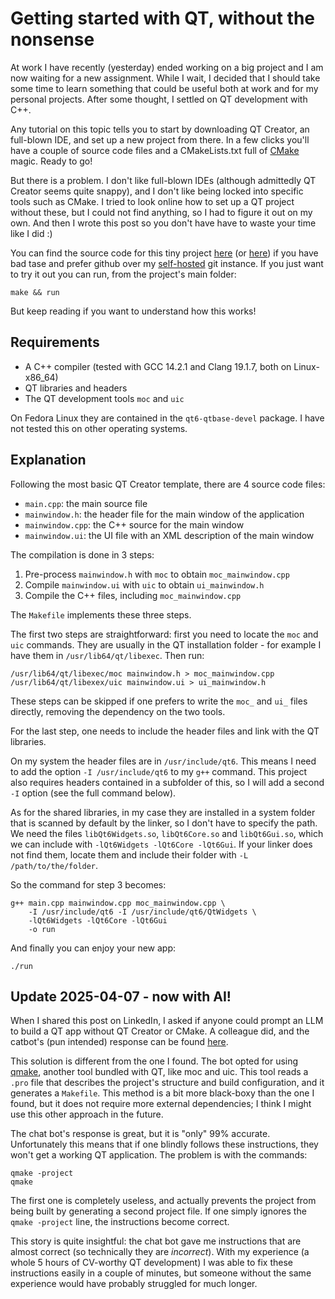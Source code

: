 # Getting started with QT, without the nonsense

At work I have recently (yesterday) ended working on a big project and
I am now waiting for a new assignment. While I wait, I decided that I
should take some time to learn something that could be useful both at
work and for my personal projects.  After some thought, I settled on QT
development with C++.

Any tutorial on this topic tells you to start by downloading QT Creator,
an full-blown IDE, and set up a new project from there. In a few clicks
you'll have a couple of source code files and a CMakeLists.txt full of
[CMake](https://nl.wikipedia.org/wiki/CMake) magic. Ready to go!

But there is a problem. I don't like full-blown IDEs (although admittedly
QT Creator seems quite snappy), and I don't like being locked into specific
tools such as CMake. I tried to look online how to set up a QT project
without these, but I could not find anything, so I had to figure it out on
my own. And then I wrote this post so you don't have have to waste your
time like I did :)

You can find the source code for this tiny project
[here](https://git.tronto.net/minimal-qt) (or
[here](https://github.com/sebastianotronto/minimal-qt)) if you have bad
tase and prefer github over my [self-hosted](../2022-11-23-git-host/)
git instance. If you just want to try it out you can run, from the
project's main folder:

```
make && run
```

But keep reading if you want to understand how this works!

## Requirements

* A C++ compiler (tested with GCC 14.2.1 and Clang 19.1.7, both on Linux-x86_64)
* QT libraries and headers
* The QT development tools `moc` and `uic`

On Fedora Linux they are contained in the `qt6-qtbase-devel` package.
I have not tested this on other operating systems.

## Explanation

Following the most basic QT Creator template, there are 4 source code files:

* `main.cpp`: the main source file
* `mainwindow.h`: the header file for the main window of the application
* `mainwindow.cpp`: the C++ source for the main window
* `mainwindow.ui`: the UI file with an XML description of the main window

The compilation is done in 3 steps:

1. Pre-process `mainwindow.h` with `moc` to obtain `moc_mainwindow.cpp`
2. Compile `mainwindow.ui` with `uic` to obtain `ui_mainwindow.h`
3. Compile the C++ files, including `moc_mainwindow.cpp`

The `Makefile` implements these three steps.

The first two steps are straightforward: first you need to locate the
`moc` and `uic` commands. They are usually in the QT installation
folder - for example I have them in `/usr/lib64/qt/libexec`. Then run:

```
/usr/lib64/qt/libexec/moc mainwindow.h > moc_mainwindow.cpp
/usr/lib64/qt/libexex/uic mainwindow.ui > ui_mainwindow.h
```

These steps can be skipped if one prefers to write the `moc_` and `ui_`
files directly, removing the dependency on the two tools.

For the last step, one needs to include the header files and link with
the QT libraries.

On my system the header files are in `/usr/include/qt6`. This means I
need to add the option `-I /usr/include/qt6` to my `g++` command. This
project also requires headers contained in a subfolder of this,
so I will add a second `-I` option (see the full command below).

As for the shared libraries, in my case they are installed in a system
folder that is scanned by default by the linker, so I don't have to
specify the path.  We need the files `libQt6Widgets.so`, `libQt6Core.so`
and `libQt6Gui.so`, which we can include with
`-lQt6Widgets -lQt6Core -lQt6Gui`. If your linker does not find them,
locate them and include their folder with `-L /path/to/the/folder`.

So the command for step 3 becomes:

```
g++ main.cpp mainwindow.cpp moc_mainwindow.cpp \
	-I /usr/include/qt6 -I /usr/include/qt6/QtWidgets \
	-lQt6Widgets -lQt6Core -lQt6Gui
	-o run
```

And finally you can enjoy your new app:

```
./run
```

## Update 2025-04-07 - now with AI!

When I shared this post on LinkedIn, I asked if anyone could prompt an
LLM to build a QT app without QT Creator or CMake.  A colleague did,
and the catbot's (pun intended) response can be found
[here](https://chat.mistral.ai/chat/fa3e3a76-0e8c-4135-94a1-ae7735174e93).

This solution is different from the one I found. The bot opted for using
[qmake](https://doc.qt.io/qt-6/qmake-manual.html), another tool bundled
with QT, like moc and uic. This tool reads a `.pro` file that describes
the project's structure and build configuration, and it generates a
`Makefile`.  This method is a bit more black-boxy than the one I found,
but it does not require more external dependencies; I think I might use
this other approach in the future.

The chat bot's response is great, but it is "only" 99%
accurate. Unfortunately this means that if one blindly follows these
instructions, they won't get a working QT application. The problem is
with the commands:

```
qmake -project
qmake
```

The first one is completely useless, and actually prevents the project
from being built by generating a second project file. If one simply
ignores the `qmake -project` line, the instructions become correct.

This story is quite insightful: the chat bot gave me instructions that are
almost correct (so technically they are *incorrect*). With my experience
(a whole 5 hours of CV-worthy QT development) I was able to fix these
instructions easily in a couple of minutes, but someone without the same
experience would have probably struggled for much longer.
